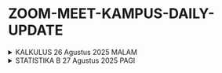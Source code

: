 # ZOOM-MEET-KAMPUS-DAILY-UPDATE

<details>
  <summary>KALKULUS 26 Agustus 2025 MALAM</summary>
  
  Halo, teman-teman praktikan! 👋

  Kita akan melaksanakan Pertemuan Pertama Mata Kuliah Kalkulus Semester Ganjil 2025.

  🗓 **Tanggal**: Selasa, 26 Agustus 2025  
  🕣 **Waktu**: 19.30 WIB  
  📍 **Tempat**: Google Meet  
  🔗 **Link** : check grup

  Untuk seluruh praktikan **DIWAJIBKAN HADIR** secara tepat waktu ya.

  Terima kasih 🙌🤩  
  *Wassalamu'alaikum Warahmatullahi Wabarokatuh*
</details>

<details>
  <summary>STATISTIKA B 27 Agustus 2025 PAGI</summary>
  
  📊 **[ANNOUNCEMENT]** 📊

  Assalamu'alaikum Wr. Wb.  
  Selamat siang semuanya! 👋🏻  
  Kami mau infoin nih, kalau pertemuan responsi kita akan dimulai pada minggu ini 🤠

  Pada Pertemuan 1 ini kelas A dan B akan digabung, pertemuan dilaksanakan pada:  
  🗓️ **Tanggal**: Rabu, 27 Agustus 2025  
  ⏰ **Waktu**: 09.15 - 10.55  
  🔗 **Link**: Check grup

  See you soon! 🤩
</details>
